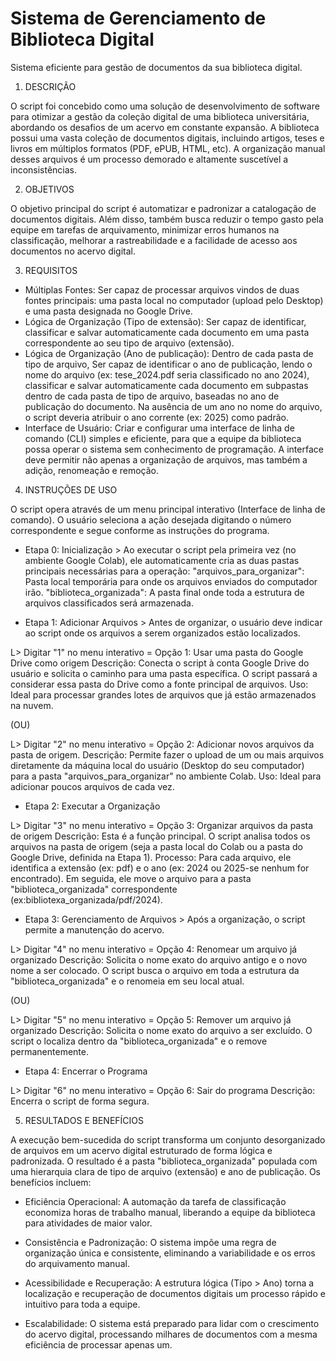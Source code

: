 # Sistema de Gerenciamento de Biblioteca Digital
Sistema eficiente para gestão de documentos da sua biblioteca digital.

1. DESCRIÇÃO
   
O script foi concebido como uma solução de desenvolvimento de software para otimizar a gestão da coleção digital de uma biblioteca universitária, abordando os desafios de um acervo em constante expansão. A biblioteca possui uma vasta coleção de documentos digitais, incluindo artigos, teses e livros em múltiplos formatos (PDF, ePUB, HTML, etc). A organização manual desses arquivos é um processo demorado e altamente suscetível a inconsistências. 

2. OBJETIVOS

O objetivo principal do script é automatizar e padronizar a catalogação de documentos digitais. Além disso, também busca reduzir o tempo gasto pela equipe em tarefas de arquivamento, minimizar erros humanos na classificação, melhorar a rastreabilidade e a facilidade de acesso aos documentos no acervo digital.

3. REQUISITOS

- Múltiplas Fontes: Ser capaz de processar arquivos vindos de duas fontes principais: uma pasta local no computador (upload pelo Desktop) e uma pasta designada no Google Drive.
- Lógica de Organização (Tipo de extensão): Ser capaz de identificar, classificar e salvar automaticamente cada documento em uma pasta correspondente ao seu tipo de arquivo (extensão).
- Lógica de Organização (Ano de publicação): Dentro de cada pasta de tipo de arquivo, Ser capaz de identificar o ano de publicação, lendo o nome do arquivo (ex: tese_2024.pdf seria classificado no ano 2024), classificar e salvar automaticamente cada documento em subpastas dentro de cada pasta de tipo de arquivo, baseadas no ano de publicação do documento. Na ausência de um ano no nome do arquivo, o script deveria atribuir o ano corrente (ex: 2025) como padrão.
- Interface de Usuário: Criar e configurar uma interface de linha de comando (CLI) simples e eficiente, para que a equipe da biblioteca possa operar o sistema sem conhecimento de programação. A interface deve permitir não apenas a organização de arquivos, mas também a adição, renomeação e remoção.

4. INSTRUÇÕES DE USO

O script opera através de um menu principal interativo (Interface de linha de comando). O usuário seleciona a ação desejada digitando o número correspondente e segue conforme as instruções do programa.

- Etapa 0: Inicialização > Ao executar o script pela primeira vez (no ambiente Google Colab), ele automaticamente cria as duas pastas principais necessárias para a operação:
"arquivos_para_organizar": Pasta local temporária para onde os arquivos enviados do computador irão.
"biblioteca_organizada": A pasta final onde toda a estrutura de arquivos classificados será armazenada.

- Etapa 1: Adicionar Arquivos > Antes de organizar, o usuário deve indicar ao script onde os arquivos a serem organizados estão localizados.
  
L> Digitar "1" no menu interativo = Opção 1: Usar uma pasta do Google Drive como origem
Descrição: Conecta o script à conta Google Drive do usuário e solicita o caminho para uma pasta específica. O script passará a considerar essa pasta do Drive como a fonte principal de arquivos.
Uso: Ideal para processar grandes lotes de arquivos que já estão armazenados na nuvem.

(OU)

L> Digitar "2" no menu interativo = Opção 2: Adicionar novos arquivos da pasta de origem.
Descrição: Permite fazer o upload de um ou mais arquivos diretamente da máquina local do usuário (Desktop do seu computador) para a pasta "arquivos_para_organizar" no ambiente Colab.
Uso: Ideal para adicionar poucos arquivos de cada vez.

- Etapa 2: Executar a Organização
  
L> Digitar "3" no menu interativo = Opção 3: Organizar arquivos da pasta de origem
Descrição: Esta é a função principal. O script analisa todos os arquivos na pasta de origem (seja a pasta local do Colab ou a pasta do Google Drive, definida na Etapa 1).
Processo: Para cada arquivo, ele identifica a extensão (ex: pdf) e o ano (ex: 2024 ou 2025-se nenhum for encontrado). Em seguida, ele move o arquivo para a pasta "biblioteca_organizada" correspondente (ex:bibliotexa_organizada/pdf/2024).

- Etapa 3: Gerenciamento de Arquivos > Após a organização, o script permite a manutenção do acervo.

L> Digitar "4" no menu interativo = Opção 4: Renomear um arquivo já organizado
Descrição: Solicita o nome exato do arquivo antigo e o novo nome a ser colocado. O script busca o arquivo em toda a estrutura da "biblioteca_organizada" e o renomeia em seu local atual.

(OU)

L> Digitar "5" no menu interativo = Opção 5: Remover um arquivo já organizado
Descrição: Solicita o nome exato do arquivo a ser excluído. O script o localiza dentro da "biblioteca_organizada" e o remove permanentemente.

- Etapa 4: Encerrar o Programa
  
L> Digitar "6" no menu interativo = Opção 6: Sair do programa
Descrição: Encerra o script de forma segura.

5. RESULTADOS E BENEFÍCIOS

A execução bem-sucedida do script transforma um conjunto desorganizado de arquivos em um acervo digital estruturado de forma lógica e padronizada. O resultado é a pasta "biblioteca_organizada" populada com uma hierarquia clara de tipo de arquivo (extensão) e ano de publicação. Os benefícios incluem:

- Eficiência Operacional: A automação da tarefa de classificação economiza horas de trabalho manual, liberando a equipe da biblioteca para atividades de maior valor.

- Consistência e Padronização: O sistema impõe uma regra de organização única e consistente, eliminando a variabilidade e os erros do arquivamento manual.

- Acessibilidade e Recuperação: A estrutura lógica (Tipo > Ano) torna a localização e recuperação de documentos digitais um processo rápido e intuitivo para toda a equipe.

- Escalabilidade: O sistema está preparado para lidar com o crescimento do acervo digital, processando milhares de documentos com a mesma eficiência de processar apenas um.
